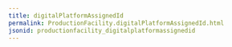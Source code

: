 ```yaml
---
title: digitalPlatformAssignedId
permalink: ProductionFacility.digitalPlatformAssignedId.html
jsonid: productionfacility_digitalplatformassignedid
---
```

